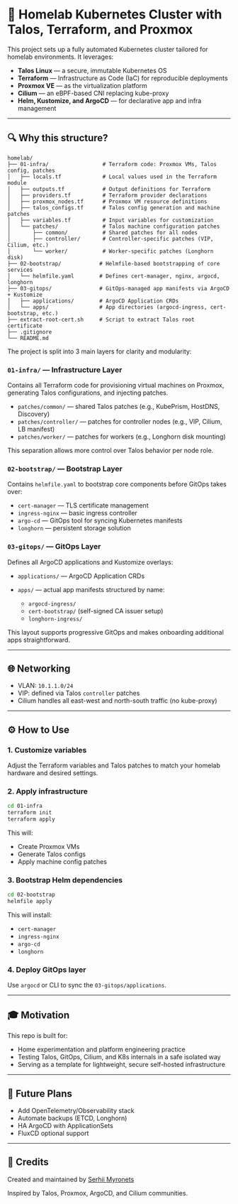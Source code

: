 # 🏡 Homelab Kubernetes Cluster with Talos, Terraform, and Proxmox

This project sets up a fully automated Kubernetes cluster tailored for homelab environments. It leverages:


* **Talos Linux** — a secure, immutable Kubernetes OS
* **Terraform** — Infrastructure as Code (IaC) for reproducible deployments
* **Proxmox VE** — as the virtualization platform
* **Cilium** — an eBPF-based CNI replacing kube-proxy
* **Helm, Kustomize, and ArgoCD** — for declarative app and infra management

---

## 🔍 Why this structure?

```plaintext
homelab/
├── 01-infra/                 # Terraform code: Proxmox VMs, Talos config, patches
│   ├── locals.tf             # Local values used in the Terraform module
│   ├── outputs.tf            # Output definitions for Terraform
│   ├── providers.tf          # Terraform provider declarations
│   ├── proxmox_nodes.tf      # Proxmox VM resource definitions
│   ├── talos_configs.tf      # Talos config generation and machine patches
│   ├── variables.tf          # Input variables for customization
│   └── patches/              # Talos machine configuration patches
│       ├── common/           # Shared patches for all nodes
│       ├── controller/       # Controller-specific patches (VIP, Cilium, etc.)
│       └── worker/           # Worker-specific patches (Longhorn disk)
├── 02-bootstrap/            # Helmfile-based bootstrapping of core services
│   └── helmfile.yaml        # Defines cert-manager, nginx, argocd, longhorn
├── 03-gitops/               # GitOps-managed app manifests via ArgoCD + Kustomize
│   ├── applications/        # ArgoCD Application CRDs
│   └── apps/                # App directories (argocd-ingress, cert-bootstrap, etc.)
├── extract-root-cert.sh     # Script to extract Talos root certificate
├── .gitignore
└── README.md
```

The project is split into 3 main layers for clarity and modularity:

### `01-infra/` — Infrastructure Layer

Contains all Terraform code for provisioning virtual machines on Proxmox, generating Talos configurations, and injecting patches.

* `patches/common/` — shared Talos patches (e.g., KubePrism, HostDNS, Discovery)
* `patches/controller/` — patches for controller nodes (e.g., VIP, Cilium, LB manifest)
* `patches/worker/` — patches for workers (e.g., Longhorn disk mounting)

This separation allows more control over Talos behavior per node role.

### `02-bootstrap/` — Bootstrap Layer

Contains `helmfile.yaml` to bootstrap core components before GitOps takes over:

* `cert-manager` — TLS certificate management
* `ingress-nginx` — basic ingress controller
* `argo-cd` — GitOps tool for syncing Kubernetes manifests
* `longhorn` — persistent storage solution

### `03-gitops/` — GitOps Layer

Defines all ArgoCD applications and Kustomize overlays:

* `applications/` — ArgoCD Application CRDs
* `apps/` — actual app manifests structured by name:

    * `argocd-ingress/`
    * `cert-bootstrap/` (self-signed CA issuer setup)
    * `longhorn-ingress/`

This layout supports progressive GitOps and makes onboarding additional apps straightforward.

---

## 🌐 Networking

* VLAN: `10.1.1.0/24`
* VIP: defined via Talos `controller` patches
* Cilium handles all east-west and north-south traffic (no kube-proxy)

---

## ⚙️ How to Use

### 1. Customize variables

Adjust the Terraform variables and Talos patches to match your homelab hardware and desired settings.

### 2. Apply infrastructure

```bash
cd 01-infra
terraform init
terraform apply
```

This will:

* Create Proxmox VMs
* Generate Talos configs
* Apply machine config patches

### 3. Bootstrap Helm dependencies

```bash
cd 02-bootstrap
helmfile apply
```

This will install:

* `cert-manager`
* `ingress-nginx`
* `argo-cd`
* `longhorn`

### 4. Deploy GitOps layer

Use `argocd` or CLI to sync the `03-gitops/applications`.

---

## 🎓 Motivation

This repo is built for:

* Home experimentation and platform engineering practice
* Testing Talos, GitOps, Cilium, and K8s internals in a safe isolated way
* Serving as a template for lightweight, secure self-hosted infrastructure

---

## 📖 Future Plans

* Add OpenTelemetry/Observability stack
* Automate backups (ETCD, Longhorn)
* HA ArgoCD with ApplicationSets
* FluxCD optional support

---

## 🙏 Credits

Created and maintained by [Serhii Myronets](https://github.com/SerhiiMyronets)

Inspired by Talos, Proxmox, ArgoCD, and Cilium communities.
